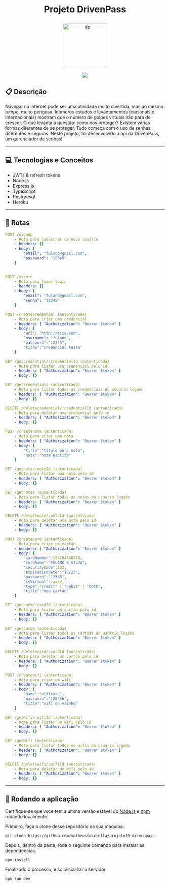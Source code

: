 # <p align = "center"> Projeto DrivenPass </p>

<p align="center">
   <img src="https://user-images.githubusercontent.com/98189571/179160172-7039b844-99f4-473e-b21b-1405b2dfb9af.svg" alt="dp" height="140" width="140"/>
</p>

<p align = "center">
   <img src="https://img.shields.io/badge/author-Matheus_Tassi-4dae71?style=flat-square" />
</p>


##  :clipboard: Descrição

Navegar na internet pode ser uma atividade muito divertida, mas ao mesmo tempo, muito perigosa. Inúmeros estudos e levantamentos (nacionais e internacionais) mostram que o número de golpes virtuais não para de crescer. O que levanta a questão: como nos proteger? Existem várias formas diferentes de se proteger. Tudo começa com o uso de senhas diferentes e seguras. Neste projeto, foi desenvolvido a api da DrivenPass, um gerenciador de senhas!

***

## :computer:	 Tecnologias e Conceitos

- JWTs & refresh tokens
- Node.js
- Express.js
- TypeScript
- Postgresql
- Heroku

***

## :rocket: Rotas

```yml
POST /signup
    - Rota para cadastrar um novo usuário
    - headers: {}
    - body: {        
        "email": "fulano@gmail.com",
        "password": "12345"
    }
    
```
    
```yml 
POST /signin
    - Rota para fazer login
    - headers: {}
    - body: {
        "email": "fulano@gmail.com",
        "senha": "12345"
    }
```
    
```yml 
POST /createcredential (autenticada)
    - Rota para criar uma credencial
    - headers: { "Authorization": "Bearer $token" }
    - body: {
        "url": "http://site.com",
        "username": "fulano",
        "password":"12345",
        "title":"credencial teste"
    }
```

```yml
GET /getcredential/:credentialId (autenticada)
    - Rota para listar uma credencial pelo id
    - headers: { "Authorization": "Bearer $token" }
    - body: {}
``` 

```yml
GET /getcredentials (autenticada)
    - Rota para listar todas as credenciais do usuario logado
    - headers: { "Authorization": "Bearer $token" }
    - body: {}
```
 
```yml
DELETE /deletecredential/:credentialId (autenticada)
    - Rota para deletar uma credencial pelo id
    - headers: { "Authorization": "Bearer $token" }
    - body: {}
```

```yml 
POST /createnote (autenticada)
    - Rota para criar uma nota
    - headers: { "Authorization": "Bearer $token" }
    - body: {
        "title":"titulo para nota",
        "note":"nota escrita"
    }
```

```yml
GET /getnote/:noteId (autenticada)
    - Rota para listar uma nota pelo id
    - headers: { "Authorization": "Bearer $token" }
    - body: {}
``` 

```yml
GET /getnotes (autenticada)
    - Rota para listar todas as notas do usuario logado
    - headers: { "Authorization": "Bearer $token" }
    - body: {}
```
 
```yml
DELETE /deletenote/:noteId (autenticada)
    - Rota para deletar uma nota pelo id
    - headers: { "Authorization": "Bearer $token" }
    - body: {}
```

```yml 
POST /createcard (autenticada)
    - Rota para criar um cartão
    - headers: { "Authorization": "Bearer $token" }
    - body: {
        "cardNumber":134264538378,
        "cardName":"FULANO B SILVA",
        "securityCode":123,
        "expirationDate":"12/23",
        "password":"12345",
        "isVirtual":false,
        "type":"credit" | "debit" | "both",
        "title":"meu cartão"
    }
```

```yml
GET /getcard/:cardId (autenticada)
    - Rota para listar um cartão pelo id
    - headers: { "Authorization": "Bearer $token" }
    - body: {}
``` 

```yml
GET /getcards (autenticada)
    - Rota para listar todos os cartões do usuario logado
    - headers: { "Authorization": "Bearer $token" }
    - body: {}
```
 
```yml
DELETE /deletecard/:cardId (autenticada)
    - Rota para deletar um cartão pelo id
    - headers: { "Authorization": "Bearer $token" }
    - body: {}
```

```yml 
POST /createwifi (autenticada)
    - Rota para criar um wifi
    - headers: { "Authorization": "Bearer $token" }
    - body: {
        "name":"wificasa",
        "password":"123456",
        "title":"wifi do vzinho"
    }
```

```yml
GET /getwifi/:wifiId (autenticada)
    - Rota para listar um wifi pelo id
    - headers: { "Authorization": "Bearer $token" }
    - body: {}
``` 

```yml
GET /getwifi (autenticada)
    - Rota para listar todos os wifis do usuario logado
    - headers: { "Authorization": "Bearer $token" }
    - body: {}
```
 
```yml
DELETE /deletewifi/:wifiId (autenticada)
    - Rota para deletar um wifi pelo id
    - headers: { "Authorization": "Bearer $token" }
    - body: {}
```
***

## 🏁 Rodando a aplicação

Certifique-se que voce tem a ultima versão estável do [Node.js](https://nodejs.org/en/download/) e [npm](https://www.npmjs.com/) rodando localmente.

Primeiro, faça o clone desse repositório na sua maquina:

```
git clone https://github.com/matheusfacciolla/projeto19-drivenpass
```

Depois, dentro da pasta, rode o seguinte comando para instalar as dependencias.

```
npm install
```

Finalizado o processo, é só inicializar o servidor
```
npm run dev
```